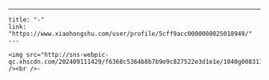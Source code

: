 ---
    title: "-"
    link: "https://www.xiaohongshu.com/user/profile/5cff9acc0000000025018949/"
    ---
    
    <img src="http://sns-webpic-qc.xhscdn.com/202409111429/f6368c5364b8b7b9e9c827522e3d1e1e/1040g00831177j6106g005n7vjb69b2a9jk0fnbo!nc_n_nwebp_mw_1" /><br />-
    